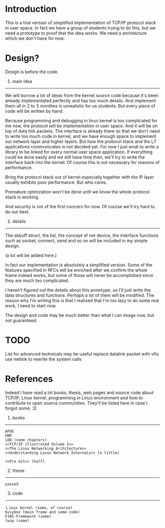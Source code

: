 Introduction
============

This is a trial version of simplified implementation of TCP/IP protocol stack in
user space. In fact we have a group of students trying to do this, but we need a
prototype to proof that the idea works. We need a architecture which we don't
have for now.

Design?
=======

Design is before the code.

1) main idea
------------
We will borrow a lot of ideas from the kernel source code because it's been
already implementated perfectly and has too much details. And implement them all
in 2 to 3 monthes is unrealistic for us students. But every piece of code will
be written by hand.

Because programming and debugging in linux kernel is too complicated for me now,
the protocol will be implementation in user space. And it will be on top of data
link packets. The interface is already there so that we don't need to write too
much code in kernel, and we have enough space to implement our network layer and
higher layers. But how the protocol stack and the L7 applications communicates
is not decided yet. For now I just wnat to write a library to be linked for
every normal user space application. If everything could be done easily and we
still have time then, we'll try to write the interface back into the kernel.
Of course this is not necessary for reasons of performance.

Bring the protocol stack out of kernel especially together with the IP layer
usually exhibits poor performance. But who cares.

Premature optmization won't be done until we know the whole protocol stack is
working.

And security is not of the first concern for now. Of course we'll try hard to do
our best.

2) details
----------
The skbuff struct, the list, the concept of net device, the interface functions
such as socket, connect, send and so on will be included in my simple design.

(a lot will be added here.)

In fact our implementation is absolutely a simplified version. Some of the
features specified in RFCs will be enriched after we confirm the whole frame
indeed works, but some of those will never be accomplished since they are much
too complicated.

I haven't figured out the details about this prototype, so I'll just write the
data structures and functions. Perhaps a lot of them will be modified. The
reason why I'm writing this is that I realized that I'm too lazy to do some real
work, I need to start now.

The design and code may be much better than what I can image now, but not
guaranteed.

TODO
====

List for advanced technicals may be useful
replace datalink packet with vfio
use netlink to rewrite the system calls

References
==========

Indeed I have read a lot books, thesis, web pages and source code about TCP/IP,
Linux kernel, programming in Linux environment and how to contribute to open
source communities. They'll be listed here in case I forgot some. :D

1) books
--------
    APUE
    UNP
    LDD (some chapters)
    <<TCP/IP illustrated Volume 1>>
    <<The Linux Networking Architecture>>
    <<Understanding Linux Network Internals>> (a little)

    <<Pro Git>> (half)
    
2) thesis
---------
    passed

3) code
-------
    Ｌinux kernel (some, of course)
    busybox (main frame and some code)
    FINS-Framework (some)
    lwip (some)